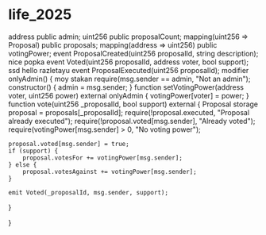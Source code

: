 # life_2025 
address public admin;
uint256 public proposalCount; 
mapping(uint256 => Proposal) public proposals; 
mapping(address => uint256) public votingPower; 
event ProposalCreated(uint256 proposalId, string description);
nice popka
event Voted(uint256 proposalId, address voter, bool support); 
ssd
hello 
razletayu 
event ProposalExecuted(uint256 proposalId); 
modifier onlyAdmin() { 
moy stakan
    require(msg.sender == admin, "Not an admin");
constructor() {
    admin = msg.sender;
}
function setVotingPower(address voter, uint256 power) external onlyAdmin {
    votingPower[voter] = power;
}
function vote(uint256 _proposalId, bool support) external {
    Proposal storage proposal = proposals[_proposalId];
    require(!proposal.executed, "Proposal already executed");
    require(!proposal.voted[msg.sender], "Already voted");
    require(votingPower[msg.sender] > 0, "No voting power");
    
    proposal.voted[msg.sender] = true;
    if (support) {
        proposal.votesFor += votingPower[msg.sender];
    } else {
        proposal.votesAgainst += votingPower[msg.sender];
    }
    
    emit Voted(_proposalId, msg.sender, support);
}

}

